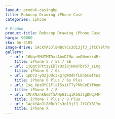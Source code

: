 ```yaml
---
layout: produk-casinghp
title: Robocop Drawing iPhone Case
categories: iphone

# Produk
product-title: Robocop Drawing iPhone Case
harga: 90000
sku: hn-3185
image-drive: 1AckYAoJl8NBcYCs3d13jfJ_JfCCY8lYm
gallery:
  - url: 16Nqe5MUTMTDxtAbmD7Mw-amQNvnki4Rr
    title: iPhone 5 / 5s / SE
  - url: 1jQgtjPttzyEblYOxi8jHm8TbY57_sLmg
    title: iPhone 6 / 6s
  - url: 1pD7Z-yOZjUdc3xgTgWOdFfLEh5CmftWZ
    title: iPhone 6 Plus / 6s Plus
  - url: 1sq_XpzOYC1FlcT5siiTTy7KbCeEYfbqm
    title: iPhone 7 / 8
  - url: 1MnXNznkNm7f5AHpGILqiKbGJsgDNqJ4H
    title: iPhone 7 Plus / 8 Plus
  - url: 1AckYAoJl8NBcYCs3d13jfJ_JfCCY8lYm
    title: iPhone X
---
```

